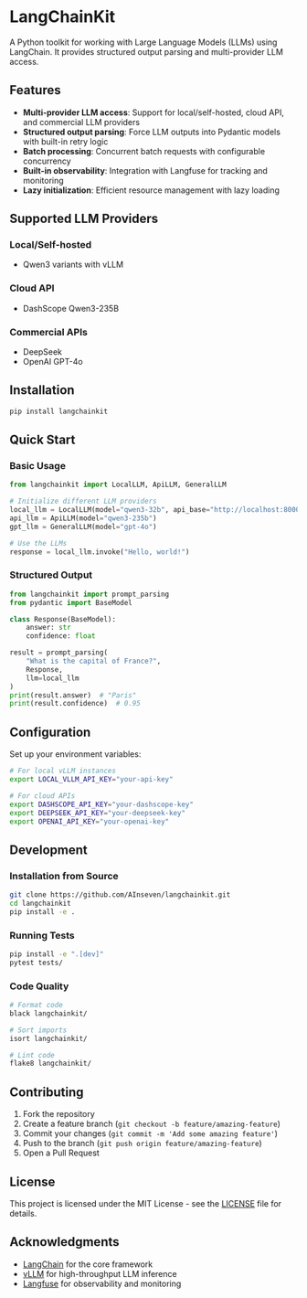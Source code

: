 # LangChainKit

A Python toolkit for working with Large Language Models (LLMs) using LangChain. It provides structured output parsing and multi-provider LLM access.

## Features

- **Multi-provider LLM access**: Support for local/self-hosted, cloud API, and commercial LLM providers
- **Structured output parsing**: Force LLM outputs into Pydantic models with built-in retry logic
- **Batch processing**: Concurrent batch requests with configurable concurrency
- **Built-in observability**: Integration with Langfuse for tracking and monitoring
- **Lazy initialization**: Efficient resource management with lazy loading

## Supported LLM Providers

### Local/Self-hosted
- Qwen3 variants with vLLM

### Cloud API
- DashScope Qwen3-235B

### Commercial APIs
- DeepSeek
- OpenAI GPT-4o

## Installation

```bash
pip install langchainkit
```

## Quick Start

### Basic Usage

```python
from langchainkit import LocalLLM, ApiLLM, GeneralLLM

# Initialize different LLM providers
local_llm = LocalLLM(model="qwen3-32b", api_base="http://localhost:8000/v1")
api_llm = ApiLLM(model="qwen3-235b")
gpt_llm = GeneralLLM(model="gpt-4o")

# Use the LLMs
response = local_llm.invoke("Hello, world!")
```

### Structured Output

```python
from langchainkit import prompt_parsing
from pydantic import BaseModel

class Response(BaseModel):
    answer: str
    confidence: float

result = prompt_parsing(
    "What is the capital of France?",
    Response,
    llm=local_llm
)
print(result.answer)  # "Paris"
print(result.confidence)  # 0.95
```

## Configuration

Set up your environment variables:

```bash
# For local vLLM instances
export LOCAL_VLLM_API_KEY="your-api-key"

# For cloud APIs
export DASHSCOPE_API_KEY="your-dashscope-key"
export DEEPSEEK_API_KEY="your-deepseek-key"
export OPENAI_API_KEY="your-openai-key"
```

## Development

### Installation from Source

```bash
git clone https://github.com/AInseven/langchainkit.git
cd langchainkit
pip install -e .
```

### Running Tests

```bash
pip install -e ".[dev]"
pytest tests/
```

### Code Quality

```bash
# Format code
black langchainkit/

# Sort imports
isort langchainkit/

# Lint code
flake8 langchainkit/
```

## Contributing

1. Fork the repository
2. Create a feature branch (`git checkout -b feature/amazing-feature`)
3. Commit your changes (`git commit -m 'Add some amazing feature'`)
4. Push to the branch (`git push origin feature/amazing-feature`)
5. Open a Pull Request

## License

This project is licensed under the MIT License - see the [LICENSE](LICENSE) file for details.

## Acknowledgments

- [LangChain](https://github.com/langchain-ai/langchain) for the core framework
- [vLLM](https://github.com/vllm-project/vllm) for high-throughput LLM inference
- [Langfuse](https://github.com/langfuse/langfuse) for observability and monitoring